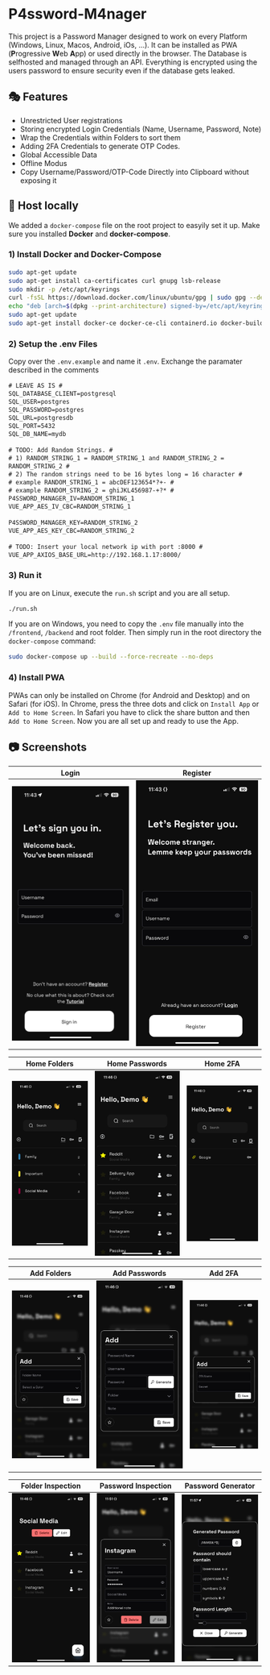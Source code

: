 # P4ssword-M4nager

This project is a Password Manager designed to work on every Platform (Windows, Linux, Macos, Android, iOs, ...). It can be installed as PWA (**P**rogressive **W**eb **A**pp) or used directly in the browser. The Database is selfhosted and managed through an API. Everything is encrypted using the users password to ensure security even if the database gets leaked. 

## 🎭 Features

- Unrestricted User registrations
- Storing encrypted Login Credentials (Name, Username, Password, Note)
- Wrap the Credentials within Folders to sort them
- Adding 2FA Credentials to generate OTP Codes.
- Global Accessible Data
- Offline Modus
- Copy Username/Password/OTP-Code Directly into Clipboard without exposing it

## 🔱 Host locally

We added a `docker-compose` file on the root project to easyily set it up. Make sure you installed **Docker** and **docker-compose**.

### 1) Install Docker and Docker-Compose
```bash
sudo apt-get update
sudo apt-get install ca-certificates curl gnupg lsb-release
sudo mkdir -p /etc/apt/keyrings
curl -fsSL https://download.docker.com/linux/ubuntu/gpg | sudo gpg --dearmor -o /etc/apt/keyrings/docker.gpg
echo "deb [arch=$(dpkg --print-architecture) signed-by=/etc/apt/keyrings/docker.gpg] https://download.docker.com/linux/ubuntu $(lsb_release -cs) stable" | sudo tee /etc/apt/sources.list.d/docker.list > /dev/null
sudo apt-get update
sudo apt-get install docker-ce docker-ce-cli containerd.io docker-buildx-plugin docker-compose-plugin
```

### 2) Setup the .env Files

Copy over the `.env.example` and name it `.env`. Exchange the paramater described in the comments

```env
# LEAVE AS IS #
SQL_DATABASE_CLIENT=postgresql
SQL_USER=postgres
SQL_PASSWORD=postgres
SQL_URL=postgresdb
SQL_PORT=5432
SQL_DB_NAME=mydb

# TODO: Add Random Strings. #
# 1) RANDOM_STRING_1 = RANDOM_STRING_1 and RANDOM_STRING_2 = RANDOM_STRING_2 #
# 2) The random strings need to be 16 bytes long = 16 character #
# example RANDOM_STRING_1 = abcDEF123654*?+- #
# example RANDOM_STRING_2 = ghiJKL456987-+?* #
P4SSWORD_M4NAGER_IV=RANDOM_STRING_1
VUE_APP_AES_IV_CBC=RANDOM_STRING_1

P4SSWORD_M4NAGER_KEY=RANDOM_STRING_2
VUE_APP_AES_KEY_CBC=RANDOM_STRING_2

# TODO: Insert your local network ip with port :8000 #
VUE_APP_AXIOS_BASE_URL=http://192.168.1.17:8000/
```

### 3) Run it
If you are on Linux, execute the `run.sh` script and you are all setup.

```bash
./run.sh
```

If you are on Windows, you need to copy the `.env` file manually into the `/frontend`, `/backend` and root folder. Then simply run in the root directory the `docker-compose` command:

```bash
sudo docker-compose up --build --force-recreate --no-deps
```

### 4) Install PWA

PWAs can only be installed on Chrome (for Android and Desktop) and on Safari (for iOS). In Chrome, press the three dots and click on `Install App` or `Add to Home Screen`. In Safari you have to click the share button and then `Add to Home Screen`. Now you are all set up and ready to use the App.


## 📷 Screenshots
| Login | Register |
|----------|------------|
|![](images/login.png)|![](images/register.png)|

| Home Folders | Home Passwords | Home 2FA | 
|----------|------------|------------|
|![](images/homeFolder.png)|![](images/homePassword.png)| ![](images/homeTwofa.png)|

| Add Folders | Add Passwords | Add 2FA | 
|----------|------------|------------|
|![](images/addFolder.png)|![](images/addPassword.png)| ![](images/addTwofa.png)|

| Folder Inspection | Password Inspection | Password Generator
|----------|------------|------------|
|![](images/FolderPassword.png)|![](images/passwordView.png)|![](images/passwordGenerator.png)|

